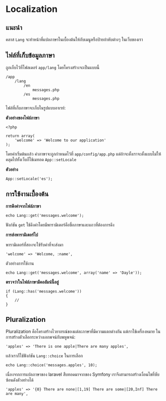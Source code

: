 # Localization

<a name="introduction"></a>
## แนะนำ

คลาส `Lang` จะทำหน้าที่แปลภาษาในเบื้องต้นให้กับเมนูหรือป้ายกำหับต่างๆ ในเว็บของเรา

<a name="language-files"></a>
## ไฟล์ที่เก็บข้อมูลภาษา

ถูกเก็บไว้ที่โฟลเดอร์ `app/lang` โดยโครงสร้างจะเป็นแบบนี้

	/app
		/lang
			/en
				messages.php
			/es
				messages.php

ไฟล์ที่เก็บภาษาจะเก็บในรูปแบบอาเรย์:

**ตัวอย่างของไฟล์ภาษา**

	<?php

	return array(
		'welcome' => 'Welcome to our application'
	);

โดยค่าเริ่มต้นเเล้ว ค่าภาษาจะถูกกำหนดไว้ที่ `app/config/app.php` แต่ถ้าจะตั้งเราจะตั้งแบบไม่ให้คลุมไปทั้งเว็บก็ใช้เมทอด `App::setLocale`

**ตัวอย่าง**

	App::setLocale('es');

<a name="basic-usage"></a>
## การใช้งานเบื้องต้น

**การดึงค่าจากไฟล์ภาษา**

	echo Lang::get('messages.welcome');

ฟังก์ชัน `get` ใช้ดึงค่าโดยมีพารามิเตอร์คือชื่อภาษาและแถวที่ต้องการดึง



**การส่งพารามิเตอร์ไป**

พารามิเตอร์ที่สองจะใช้รับค่าที่จะส่งมา

	'welcome' => 'Welcome, :name',

 ตัวอย่างการใช้งาน

	echo Lang::get('messages.welcome', array('name' => 'Dayle'));

**ตรวจว่าในไฟล์ภาษามีคอลัมน์นี้อยู่**

	if (Lang::has('messages.welcome'))
	{
		//
	}

<a name="pluralization"></a>
## Pluralization

Pluralization คือโครงสร้างไวยากรณ์ของแต่ละภาษาที่มีความแตกต่างกัน แต่เราใช้เครื่องหมาย ในการสร้างตัวเลือกระหว่างเอกพจน์กับพหูพจน์:

	'apples' => 'There is one apple|There are many apples',

เเล้วเราก็ใช้ฟังก์ชัน `Lang::choice` ในการเลือก

	echo Lang::choice('messages.apples', 10);

เนื่องจากการแปลภาษาของ laravel สืบทอดมาจากของ Symfony เราจึงสามารถสร้างเงื่อนไขที่ซับซ้อนดังตัวอย่างได้

	'apples' => '{0} There are none|[1,19] There are some|[20,Inf] There are many',
